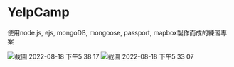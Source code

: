 # YelpCamp

使用node.js, ejs, mongoDB, mongoose, passport, mapbox製作而成的練習專案

![截圖 2022-08-18 下午5 38 17](https://user-images.githubusercontent.com/77271966/185373989-457b2dcc-7244-4b92-b7e2-d36fa25eb3a3.png)
![截圖 2022-08-18 下午5 33 07](https://user-images.githubusercontent.com/77271966/185374038-c16fead6-f759-4a4f-929a-b404b34d0bde.png)
